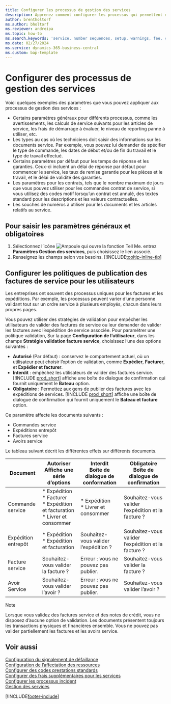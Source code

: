 ```yaml
---
title: Configurer les processus de gestion des services
description: Apprenez comment configurer les processus qui permettent de vérifier que les clients sont satisfaits de votre services.
author: brentholtorf
ms.author: bholtorf
ms.reviewer: andreipa
ms.topic: how-to
ms.search.keywords: 'service, number sequences, setup, warnings, fee, contracts, warranties'
ms.date: 02/27/2024
ms.service: dynamics-365-business-central
ms.custom: bap-template
---
```


# Configurer des processus de gestion des services

Voici quelques exemples des paramètres que vous pouvez appliquer aux processus de gestion des services :  
  
* Certains paramètres généraux pour différents processus, comme les avertissements, les calculs de service suivants pour les articles de service, les frais de démarrage à évaluer, le niveau de reporting panne à utiliser, etc.  
* Les types au cas où les techniciens doit saisir des informations sur les documents service. Par exemple, vous pouvez lui demander de spécifier le type de commande, les dates de début et/ou de fin du travail et le type de travail effectué.  
* Certains paramètres par défaut pour les temps de réponse et les garanties. Ceux-ci incluent un délai de réponse par défaut pour commencer le service, les taux de remise garantie pour les pièces et le travail, et le délai de validité des garanties.  
* Les paramètres pour les contrats, tels que le nombre maximum de jours que vous pouvez utiliser pour les commandes contrat de service, si vous utilisez des codes motif lorsqu’un contrat est annulé, des textes standard pour les descriptions et les valeurs contractuelles.  
* Les souches de numéros à utiliser pour les documents et les articles relatifs au service.  

## Pour saisir les paramètres généraux et obligatoires

1. Sélectionnez l’icône ![Ampoule qui ouvre la fonction Tell Me.](media/ui-search/search_small.png "Dites-moi ce que vous voulez faire") entrez **Paramètres Gestion des services**, puis choisissez le lien associé.
2. Renseignez les champs selon vos besoins. [!INCLUDE[tooltip-inline-tip](includes/tooltip-inline-tip_md.md)]  

## Configurer les politiques de publication des factures de service pour les utilisateurs

Les entreprises ont souvent des processus uniques pour les factures et les expéditions. Par exemple, les processus peuvent varier d’une personne validant tout sur un ordre service à plusieurs employés, chacun dans leurs propres pages.

Vous pouvez utiliser des stratégies de validation pour empêcher les utilisateurs de valider des factures de service ou leur demander de valider les factures avec l’expédition de service associée. Pour paramétrer une politique validation, Sur la page **Configuration de l’utilisateur**, dans les champs **Stratégie validation facture service**, choisissez l’une des options suivantes :

* **Autorisé** (Par défaut) : conservez le comportement actuel, où un utilisateur peut choisir l’option de validation, comme **Expédier**, **Facturer**, et **Expédier et facturer**.
* **Interdit** : empêchez les utilisateurs de valider des factures service. [!INCLUDE [prod_short](includes/prod_short.md)] affiche une boîte de dialogue de confirmation qui fournit uniquement le **Bateau** option.
* **Obligatoire** : Permettez aux gens de publier des factures avec les expéditions de services. [!INCLUDE [prod_short](includes/prod_short.md)] affiche une boîte de dialogue de confirmation qui fournit uniquement le **Bateau et facture** option.

Ce paramètre affecte les documents suivants :

* Commandes service
* Expéditions entrepôt
* Factures service
* Avoirs service

Le tableau suivant décrit les différentes effets sur différents documents.

|Document  |Autoriser<br>Affiche une série d’options   |Interdit<br>Boîte de dialogue de conformation  |Obligatoire<br>Boîte de dialogue de confirmation  |
|---------|---------|---------|---------|
|Commande service     | * Expédition<br>* Facturer<br>* Expédition et facturation<br>* Livrer et consommer         |* Expédition<br>* Livrer et consommer  |Souhaitez-vous valider l’expédition et la facture ?         |
|Expédition entrepôt     |* Expédition<br>* Expédition et facturation         |Souhaitez-vous valider l’expédition ?         | Souhaitez-vous valider l’expédition et la facture ?        |
|Facture service     | Souhaitez-vous valider la facture ?         | Erreur : vous ne pouvez pas publier.       |Souhaitez-vous valider la facture ?         |
|Avoir Service     | Souhaitez-vous valider l’avoir ?         | Erreur : vous ne pouvez pas publier.        |Souhaitez-vous valider l’avoir ?         |

> [!NOTE]
> Lorsque vous validez des factures service et des notes de crédit, vous ne disposez d’aucune option de validation. Les documents présentent toujours les transactions physiques et financières ensemble. Vous ne pouvez pas valider partiellement les factures et les avoirs service.

## Voir aussi  

[Configuration du signalement de défaillance](service-how-setup-fault-reporting.md)  
[Configuration de l’affectation des ressources](service-how-setup-resource-allocation.md)  
[Configurer des codes prestations standards](service-how-setup-service-coding.md)  
[Configurer des frais supplémentaires pour les services](service-how-setup-service-costs-pricing.md)  
[Configurer les processus incident](service-how-setup-troubleshooting.md)  
[Gestion des services](service-service.md)  


[!INCLUDE[footer-include](includes/footer-banner.md)]
